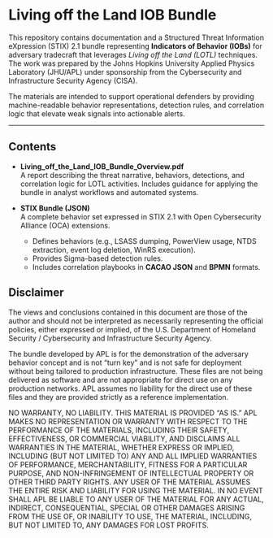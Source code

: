 # Living off the Land IOB Bundle

This repository contains documentation and a Structured Threat Information eXpression (STIX) 2.1 bundle representing **Indicators of Behavior (IOBs)** for adversary tradecraft that leverages *Living off the Land (LOTL)* techniques. The work was prepared by the Johns Hopkins University Applied Physics Laboratory (JHU/APL) under sponsorship from the Cybersecurity and Infrastructure Security Agency (CISA).

The materials are intended to support operational defenders by providing machine-readable behavior representations, detection rules, and correlation logic that elevate weak signals into actionable alerts.

---

## Contents

- **Living_off_the_Land_IOB_Bundle_Overview.pdf**  
  A report describing the threat narrative, behaviors, detections, and correlation logic for LOTL activities. Includes guidance for applying the bundle in analyst workflows and automated systems.

- **STIX Bundle (JSON)**  
  A complete behavior set expressed in STIX 2.1 with Open Cybersecurity Alliance (OCA) extensions.  
  - Defines behaviors (e.g., LSASS dumping, PowerView usage, NTDS extraction, event log deletion, WinRS execution).  
  - Provides Sigma-based detection rules.  
  - Includes correlation playbooks in **CACAO JSON** and **BPMN** formats.

## Disclaimer

The views and conclusions contained in this document are those of the author and should not be interpreted as necessarily representing the official policies, either expressed or implied, of the U.S. Department of Homeland Security / Cybersecurity and Infrastructure Security Agency.

The bundle developed by APL is for the demonstration of the adversary behavior concept and is not “turn key” and is not safe for deployment without being tailored to production infrastructure. These files are not being delivered as software and are not appropriate for direct use on any production networks. APL assumes no liability for the direct use of these files and they are provided strictly as a reference implementation. 

NO WARRANTY, NO LIABILITY. THIS MATERIAL IS PROVIDED “AS IS.” APL MAKES NO REPRESENTATION OR WARRANTY WITH RESPECT TO THE PERFORMANCE OF THE MATERIALS, INCLUDING
THEIR SAFETY, EFFECTIVENESS, OR COMMERCIAL VIABILITY, AND DISCLAIMS ALL WARRANTIES IN THE MATERIAL, WHETHER EXPRESS OR IMPLIED, INCLUDING (BUT NOT LIMITED TO) ANY AND ALL IMPLIED WARRANTIES OF PERFORMANCE, MERCHANTABILITY, FITNESS FOR A PARTICULAR PURPOSE, AND NON-INFRINGEMENT OF INTELLECTUAL PROPERTY OR OTHER THIRD PARTY RIGHTS. ANY USER OF THE MATERIAL ASSUMES THE ENTIRE RISK AND LIABILITY FOR USING THE MATERIAL. IN NO EVENT SHALL APL BE LIABLE TO ANY USER OF THE MATERIAL FOR ANY ACTUAL, INDIRECT, CONSEQUENTIAL, SPECIAL OR OTHER DAMAGES ARISING FROM THE USE OF, OR INABILITY TO USE, THE MATERIAL, INCLUDING, BUT NOT LIMITED TO, ANY DAMAGES FOR LOST PROFITS.